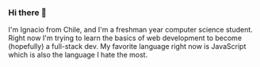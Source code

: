 ### Hi there 👋

I'm Ignacio from Chile, and I'm a freshman year computer science student. Right now I'm trying to learn the basics of web development to become (hopefully) a full-stack dev. My favorite language right now is JavaScript which is also the language I hate the most.
